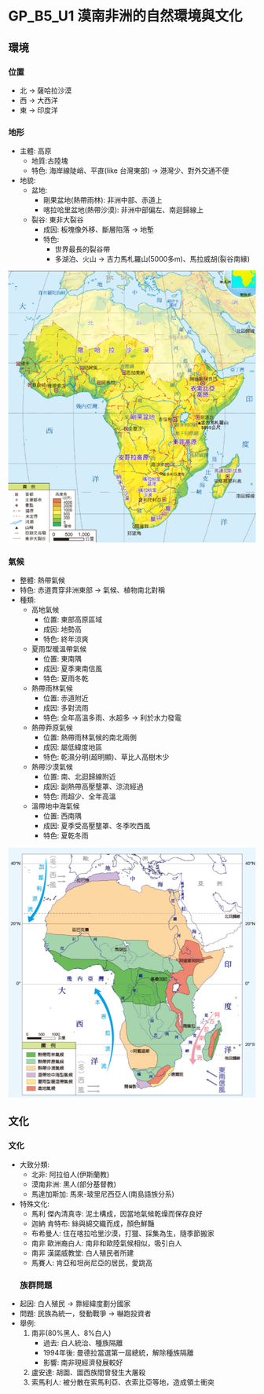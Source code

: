 # GP_B5_U1 漠南非洲的自然環境與文化
## 環境
### 位置
- 北 -> 薩哈拉沙漠
- 西 -> 大西洋
- 東 -> 印度洋
### 地形
- 主體: 高原
  - 地質:古陸塊
  - 特色: 海岸線陡峭、平直(like 台灣東部) -> 港灣少、對外交通不便
- 地貌:
  - 盆地:
    - 剛果盆地(熱帶雨林): 非洲中部、赤道上
    - 喀拉哈里盆地(熱帶沙漠): 非洲中部偏左、南迴歸線上
  - 裂谷: 東非大裂谷
    - 成因: 板塊像外移、斷層陷落 -> 地塹
    - 特色: 
      - 世界最長的裂谷帶
      - 多湖泊、火山 -> 吉力馬札羅山(5000多m)、馬拉威胡(裂谷南緣)
  
![非洲地形圖](https://github.com/YuamLu/2021_10_DXJH_B5_1st_Exam/blob/main/Document/Photo/GP_africaMap.png?raw=true)
### 氣候
- 整體: 熱帶氣候
- 特色: 赤道貫穿非洲東部 -> 氣候、植物南北對稱
- 種類:
  - 高地氣候
    - 位置: 東部高原區域
    - 成因: 地勢高
    - 特色: 終年涼爽
  - 夏雨型暖溫帶氣候
    - 位置: 東南隅
    - 成因: 夏季東南信風
    - 特色: 夏雨冬乾
  - 熱帶雨林氣候
    - 位置: 赤道附近
    - 成因: 多對流雨
    - 特色: 全年高溫多雨、水超多 -> 利於水力發電
  - 熱帶莽原氣候
    - 位置: 熱帶雨林氣候的南北兩側
    - 成因: 屬低緯度地區
    - 特色: 乾濕分明(超明顯)、草比人高樹木少
  - 熱帶沙漠氣候
    - 位置: 南、北迴歸線附近
    - 成因: 副熱帶高壓壟罩、涼流經過
    - 特色: 雨超少、全年高溫
  - 溫帶地中海氣候
    - 位置: 西南隅
    - 成因: 夏季受高壓壟罩、冬季吹西風
    - 特色: 夏乾冬雨

![非洲氣候](https://github.com/YuamLu/2021_10_DXJH_B5_1st_Exam/blob/main/Document/Photo/GP_africaWeather.png?raw=true)
## 文化
### 文化
- 大致分類: 
  - 北非: 阿拉伯人(伊斯蘭教)
  - 漠南非洲: 黑人(部分基督教)
  - 馬達加斯加: 馬來-玻里尼西亞人(南島語族分系)
- 特殊文化:
  - 馬利 傑內清真寺: 泥土構成，因當地氣候乾燥而保存良好
  - 迦納 肯特布: 絲與綿交織而成，顏色鮮豔
  - 布希曼人: 住在喀拉哈里沙漠，打獵、採集為生，隨季節搬家
  - 南非 歐洲裔白人: 南非和歐陸氣候相似，吸引白人
  - 南非 漢諾威教堂: 白人殖民者所建
  - 馬賽人: 肯亞和坦尚尼亞的居民，愛跳高
  ### 族群問題
- 起因: 白人殖民 -> 靠經緯度劃分國家
- 問題: 民族為統一，發動戰爭 -> 嚇跑投資者
- 舉例:
  1. 南非(80%黑人、8%白人)
     - 過去: 白人統治、種族隔離
     - 1994年後: 曼德拉當選第一屆總統，解除種族隔離
     - 影響: 南非現經濟發展較好
  2. 盧安達: 胡圖、圖西族間曾發生大屠殺
  3. 索馬利人: 被分散在索馬利亞、衣索比亞等地，造成領土衝突